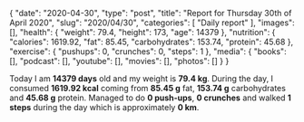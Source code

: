 {
    "date": "2020-04-30",
    "type": "post",
    "title": "Report for Thursday 30th of April 2020",
    "slug": "2020\/04\/30",
    "categories": [
        "Daily report"
    ],
    "images": [],
    "health": {
        "weight": 79.4,
        "height": 173,
        "age": 14379
    },
    "nutrition": {
        "calories": 1619.92,
        "fat": 85.45,
        "carbohydrates": 153.74,
        "protein": 45.68
    },
    "exercise": {
        "pushups": 0,
        "crunches": 0,
        "steps": 1
    },
    "media": {
        "books": [],
        "podcast": [],
        "youtube": [],
        "movies": [],
        "photos": []
    }
}

Today I am <strong>14379 days</strong> old and my weight is <strong>79.4 kg</strong>. During the day, I consumed <strong>1619.92 kcal</strong> coming from <strong>85.45 g</strong> fat, <strong>153.74 g</strong> carbohydrates and <strong>45.68 g</strong> protein. Managed to do <strong>0 push-ups</strong>, <strong>0 crunches</strong> and walked <strong>1 steps</strong> during the day which is approximately <strong>0 km</strong>.